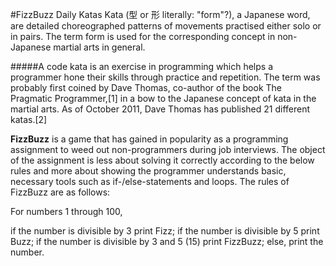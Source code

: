 #FizzBuzz Daily Katas
Kata (型 or 形 literally: "form"?), a Japanese word, are detailed choreographed patterns of movements practised either solo or in pairs. The term form is used for the corresponding concept in non-Japanese martial arts in general.

#####A code kata is an exercise in programming which helps a programmer hone their skills through practice and repetition. The term was probably first coined by Dave Thomas, co-author of the book The Pragmatic Programmer,[1] in a bow to the Japanese concept of kata in the martial arts. As of October 2011, Dave Thomas has published 21 different katas.[2]



**FizzBuzz** is a game that has gained in popularity as a programming assignment to weed out non-programmers during job interviews. The object of the assignment is less about solving it correctly according to the below rules and more about showing the programmer understands basic, necessary tools such as if-/else-statements and loops. The rules of FizzBuzz are as follows:

For numbers 1 through 100,

if the number is divisible by 3 print Fizz;
if the number is divisible by 5 print Buzz;
if the number is divisible by 3 and 5 (15) print FizzBuzz;
else, print the number.